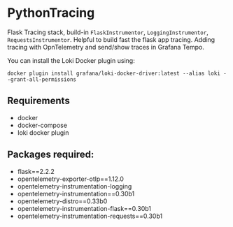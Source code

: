 # PythonTracing

Flask Tracing stack, build-in `FlaskInstrumentor`, `LoggingInstrumentor`, `RequestsInstrumentor`. 
Helpful to build fast the flask app tracing. 
Adding tracing with OpnTelemetry and send/show traces in Grafana Tempo.

You can install the Loki Docker plugin using:

```shell
docker plugin install grafana/loki-docker-driver:latest --alias loki --grant-all-permissions
```

## Requirements
- docker
- docker-compose
- loki docker plugin

## Packages required:

- flask==2.2.2
- opentelemetry-exporter-otlp==1.12.0
- opentelemetry-instrumentation-logging
- opentelemetry-instrumentation==0.30b1
- opentelemetry-distro==0.33b0
- opentelemetry-instrumentation-flask==0.30b1
- opentelemetry-instrumentation-requests==0.30b1
